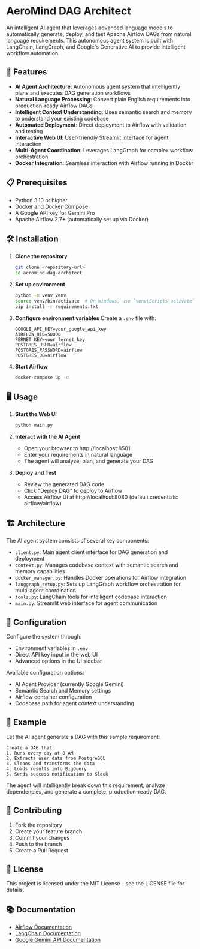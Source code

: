 # AeroMind DAG Architect


An intelligent AI agent that leverages advanced language models to automatically generate, deploy, and test Apache Airflow DAGs from natural language requirements. This autonomous agent system is built with LangChain, LangGraph, and Google's Generative AI to provide intelligent workflow automation.

## 🚀 Features

- **AI Agent Architecture**: Autonomous agent system that intelligently plans and executes DAG generation workflows
- **Natural Language Processing**: Convert plain English requirements into production-ready Airflow DAGs
- **Intelligent Context Understanding**: Uses semantic search and memory to understand your existing codebase
- **Automated Deployment**: Direct deployment to Airflow with validation and testing
- **Interactive Web UI**: User-friendly Streamlit interface for agent interaction
- **Multi-Agent Coordination**: Leverages LangGraph for complex workflow orchestration
- **Docker Integration**: Seamless interaction with Airflow running in Docker

## 📋 Prerequisites

- Python 3.10 or higher
- Docker and Docker Compose
- A Google API key for Gemini Pro
- Apache Airflow 2.7+ (automatically set up via Docker)

## 🛠️ Installation

1. **Clone the repository**
   ```bash
   git clone <repository-url>
   cd aeromind-dag-architect
   ```

2. **Set up environment**
   ```bash
   python -m venv venv
   source venv/bin/activate  # On Windows, use `venv\Scripts\activate`
   pip install -r requirements.txt
   ```

3. **Configure environment variables**
   Create a `.env` file with:
   ```env
   GOOGLE_API_KEY=your_google_api_key
   AIRFLOW_UID=50000
   FERNET_KEY=your_fernet_key
   POSTGRES_USER=airflow
   POSTGRES_PASSWORD=airflow
   POSTGRES_DB=airflow
   ```

4. **Start Airflow**
   ```bash
   docker-compose up -d
   ```

## 🖥️ Usage

1. **Start the Web UI**
   ```bash
   python main.py
   ```

2. **Interact with the AI Agent**
   - Open your browser to http://localhost:8501
   - Enter your requirements in natural language
   - The agent will analyze, plan, and generate your DAG

3. **Deploy and Test**
   - Review the generated DAG code
   - Click "Deploy DAG" to deploy to Airflow
   - Access Airflow UI at http://localhost:8080 (default credentials: airflow/airflow)

## 🏗️ Architecture

The AI agent system consists of several key components:

- `client.py`: Main agent client interface for DAG generation and deployment
- `context.py`: Manages codebase context with semantic search and memory capabilities
- `docker_manager.py`: Handles Docker operations for Airflow integration
- `langgraph_setup.py`: Sets up LangGraph workflow orchestration for multi-agent coordination
- `tools.py`: LangChain tools for intelligent codebase interaction
- `main.py`: Streamlit web interface for agent communication

## 🔧 Configuration

Configure the system through:
- Environment variables in `.env`
- Direct API key input in the web UI
- Advanced options in the UI sidebar

Available configuration options:
- AI Agent Provider (currently Google Gemini)
- Semantic Search and Memory settings
- Airflow container configuration
- Codebase path for agent context understanding

## 📝 Example

Let the AI agent generate a DAG with this sample requirement:
```text
Create a DAG that:
1. Runs every day at 8 AM
2. Extracts user data from PostgreSQL
3. Cleans and transforms the data
4. Loads results into BigQuery
5. Sends success notification to Slack
```

The agent will intelligently break down this requirement, analyze dependencies, and generate a complete, production-ready DAG.

## 🤝 Contributing

1. Fork the repository
2. Create your feature branch
3. Commit your changes
4. Push to the branch
5. Create a Pull Request

## 📄 License

This project is licensed under the MIT License - see the LICENSE file for details.

## 📚 Documentation

- [Airflow Documentation](https://airflow.apache.org/docs/)
- [LangChain Documentation](https://python.langchain.com/docs/)
- [Google Gemini API Documentation](https://ai.google.dev/docs)
